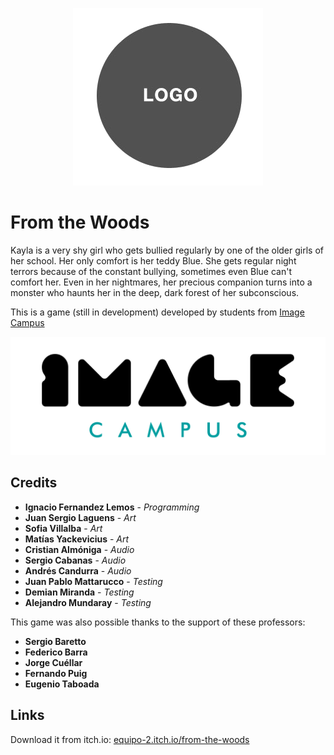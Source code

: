 <p align="center">
<img src="logo.png" alt="PONER NOMBRE DEL JUEGO ACA"/>
</p>

# From the Woods

Kayla is a very shy girl who gets bullied regularly by one of the older girls of her school. Her only comfort is her teddy Blue.
She gets regular night terrors because of the constant bullying, sometimes even Blue can't comfort her.
Even in her nightmares, her precious companion turns into a monster who haunts her in the deep, dark forest of her subconscious.


This is a game (still in development) developed by students from <a href="https://www.imagecampus.edu.ar/">Image Campus</a>

<p align="center">
  <a href="https://www.imagecampus.edu.ar/">
    <img src="logo-image-campus.png" alt="Image Campus"/>
  </a> 
</p>


## Credits

- **Ignacio Fernandez Lemos** - *Programming*
- **Juan Sergio Laguens** - *Art*
- **Sofia Villalba** - *Art*
- **Matías Yackevicius** - *Art*
- **Cristian Almóniga** - *Audio*
- **Sergio Cabanas** - *Audio*
- **Andrés Candurra** - *Audio*
- **Juan Pablo Mattarucco** - *Testing*
- **Demian Miranda** - *Testing*
- **Alejandro Mundaray** - *Testing*


This game was also possible thanks to the support of these professors:

- **Sergio Baretto**
- **Federico Barra**
- **Jorge Cuéllar**
- **Fernando Puig**
- **Eugenio Taboada**


## Links

Download it from itch.io: <a href="equipo-2.itch.io/from-the-woods">equipo-2.itch.io/from-the-woods</a>
